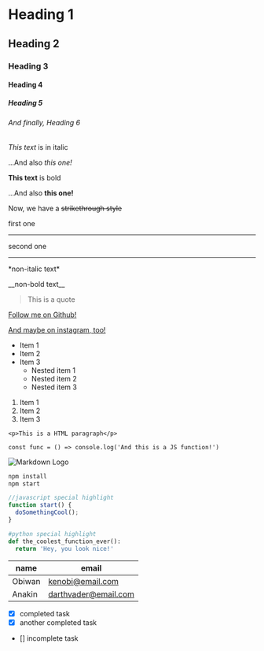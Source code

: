 <!-- Headindgs -->
# Heading 1
## Heading 2
### Heading 3
#### Heading 4
##### Heading 5
###### And finally, Heading 6

<!-- Italics -->
*This text* is in italic

...And also _this one!_

<!-- Strong -->
**This text** is bold

...And also __this one!__

<!-- Strikethrough -->
Now, we have a ~~strikethrough style~~

<!-- Horizontal Rule -->
first one

---

second one
___

<!-- Scaping characters -->
\*non-italic text*

\_\_non-bold text__

<!-- ps: The same is applied to the other syntax elements -->

<!-- Blockquote -->
> This is a quote

<!-- Links -->
[Follow me on Github!](https://github.com/lucascprazeres)
<!-- including a link title -->
[And maybe on instagram, too!](https://www.instagram.com/_lucascprazeres/ "this is my instagram :)")

<!-- UL -->
* Item 1
* Item 2
* Item 3
  * Nested item 1
  * Nested item 2
  * Nested item 3

<!-- OL -->
1. Item 1
1. Item 2
1. Item 3

<!-- Inline code block -->
`<p>This is a HTML paragraph</p>`

`const func = () => console.log('And this is a JS function!')`

<!-- Images -->
![Markdown Logo](https://markdown-here.com/img/icon256.png)

<!-- Github Markdown -->

<!-- Code blocks -->
```bash
npm install
npm start
```

```javascript
//javascript special highlight
function start() {
  doSomethingCool();
}
```

```python
#python special highlight
def the_coolest_function_ever():
  return 'Hey, you look nice!'
```

<!-- Tables -->
| name    | email            |
| ------- | ---------------- |
| Obiwan  | kenobi@email.com |
| Anakin  | darthvader@email.com |

<!-- Task lists -->
* [x] completed task
* [x] another completed task
* [] incomplete task